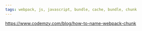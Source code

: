```yaml
---
tags: webpack, js, javascript, bundle, cache, bundle, chunk
---
```

https://www.codemzy.com/blog/how-to-name-webpack-chunk